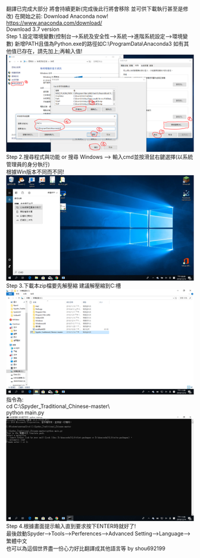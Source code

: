 翻譯已完成大部分 
將會持續更新(完成後此行將會移除 並可供下載執行甚至是修改)
在開始之前: Download Anaconda now!             
https://www.anaconda.com/download/        
Download 3.7 version                      
Step 1.設定環境變數(控制台–>系統及安全性–>系統–>進階系統設定–>環境變數) 新增PATH且值為Python.exe的路徑如C:\ProgramData\Anaconda3                        如有其他值已存在，請先加上;再輸入值!                
![screenshot](./pic/step01.PNG)
Step 2.搜尋程式與功能 or 搜尋 Windows –> 輸入cmd並按滑鼠右鍵選擇(以系統管理員的身分執行)               
       根據Win版本不同而不同!        
![screenshot](./pic/step02.png)
Step 3.下載本zip檔要先解壓縮 建議解壓縮到C:槽      
![screenshot](./pic/step03-1.png)
       指令為:          
       cd C:\Spyder_Traditional_Chinese-master\           
       python main.py              
![screenshot](./pic/step03-2.PNG)
Step 4.根據畫面提示輸入直到要求按下ENTER時就好了!           
       最後啟動Spyder–>Tools–>Perferences–>Advanced Setting–>Language–>繁體中文          
也可以為這個世界盡一份心力好比翻譯成其他語言等
by shou692199
